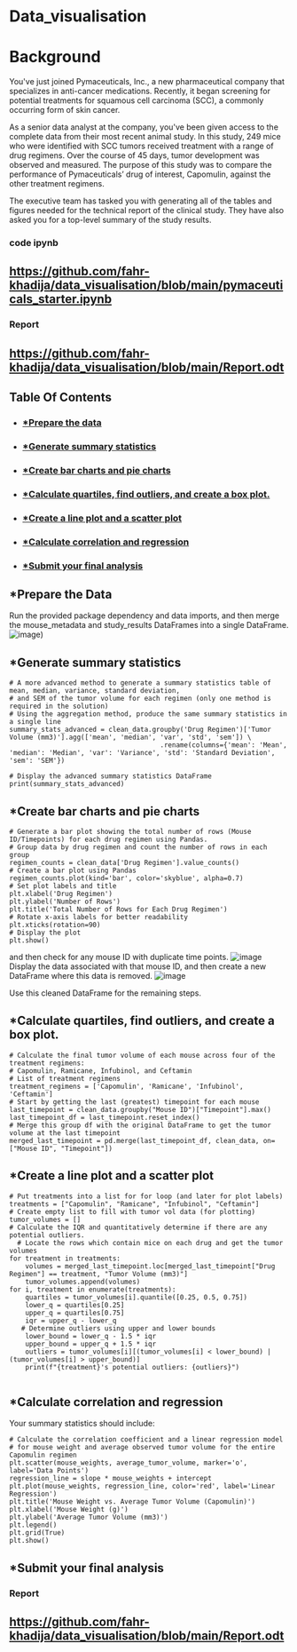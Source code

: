 # Data_visualisation

# Background
You've just joined Pymaceuticals, Inc., a new pharmaceutical company that specializes in anti-cancer medications. Recently, it began screening for potential treatments for squamous cell carcinoma (SCC), a commonly occurring form of skin cancer.

As a senior data analyst at the company, you've been given access to the complete data from their most recent animal study. In this study, 249 mice who were identified with SCC tumors received treatment with a range of drug regimens. Over the course of 45 days, tumor development was observed and measured. The purpose of this study was to compare the performance of Pymaceuticals’ drug of interest, Capomulin, against the other treatment regimens.

The executive team has tasked you with generating all of the tables and figures needed for the technical report of the clinical study. They have also asked you for a top-level summary of the study results.
###  code ipynb
##  https://github.com/fahr-khadija/data_visualisation/blob/main/pymaceuticals_starter.ipynb
### Report
##  https://github.com/fahr-khadija/data_visualisation/blob/main/Report.odt
## Table Of Contents 

* ### [*Prepare the data](https://github.com/Fahr-khadija/data_visualisation#Prepare-the-data)
* ### [*Generate summary statistics](https://github.com/Fahr-khadija/data_visualisation#Generate-summary-statistics)
* ### [*Create bar charts and pie charts](https://github.com/Fahr-khadija/data_visualisation#Create-bar-charts-and-pie-charts)
* ### [*Calculate quartiles, find outliers, and create a box plot.](https://github.com/Fahr-khadija/data_visualisation#Calculate-quartiles,-find-outliers,-and-create-a-box-plot.)
* ### [*Create a line plot and a scatter plot](https://github.com/Fahr-khadija/data_visualisation#Create-a-line-plot-and-a-scatter-plot)
* ### [*Calculate correlation and regression](https://github.com/Fahr-khadija/data_visualisation#Calculate-correlation-and-regression)
* ### [*Submit your final analysis](https://github.com/Fahr-khadija/data_visualisation#Submit-your-final-analysis)

## *Prepare the Data
Run the provided package dependency and data imports, and then merge the mouse_metadata and study_results DataFrames into a single DataFrame.
![image](https://github.com/fahr-khadija/data_visualisation/blob/main/carbon%20(1).png))
## *Generate summary statistics
```
# A more advanced method to generate a summary statistics table of mean, median, variance, standard deviation,
# and SEM of the tumor volume for each regimen (only one method is required in the solution)
# Using the aggregation method, produce the same summary statistics in a single line
summary_stats_advanced = clean_data.groupby('Drug Regimen')['Tumor Volume (mm3)'].agg(['mean', 'median', 'var', 'std', 'sem']) \
                                      .rename(columns={'mean': 'Mean', 'median': 'Median', 'var': 'Variance', 'std': 'Standard Deviation', 'sem': 'SEM'})

# Display the advanced summary statistics DataFrame
print(summary_stats_advanced)
```
## *Create bar charts and pie charts
```
# Generate a bar plot showing the total number of rows (Mouse ID/Timepoints) for each drug regimen using Pandas.
# Group data by drug regimen and count the number of rows in each group
regimen_counts = clean_data['Drug Regimen'].value_counts()
# Create a bar plot using Pandas
regimen_counts.plot(kind='bar', color='skyblue', alpha=0.7)
# Set plot labels and title
plt.xlabel('Drug Regimen')
plt.ylabel('Number of Rows')
plt.title('Total Number of Rows for Each Drug Regimen')
# Rotate x-axis labels for better readability
plt.xticks(rotation=90)
# Display the plot
plt.show()

```
and then check for any mouse ID with duplicate time points. 
![image](https://github.com/fahr-khadija/data_visualisation/blob/main/duplicat%20mice.png)
Display the data associated with that mouse ID,
and then create a new DataFrame where this data is removed. 
![image](https://github.com/fahr-khadija/data_visualisation/blob/main/clean%20data.png)

Use this cleaned DataFrame for the remaining steps.
## *Calculate quartiles, find outliers, and create a box plot.
```
# Calculate the final tumor volume of each mouse across four of the treatment regimens:  
# Capomulin, Ramicane, Infubinol, and Ceftamin
# List of treatment regimens 
treatment_regimens = ['Capomulin', 'Ramicane', 'Infubinol', 'Ceftamin']
# Start by getting the last (greatest) timepoint for each mouse
last_timepoint = clean_data.groupby("Mouse ID")["Timepoint"].max()
last_timepoint_df = last_timepoint.reset_index()
# Merge this group df with the original DataFrame to get the tumor volume at the last timepoint
merged_last_timepoint = pd.merge(last_timepoint_df, clean_data, on=["Mouse ID", "Timepoint"])

```

## *Create a line plot and a scatter plot
```
# Put treatments into a list for for loop (and later for plot labels)
treatments = ["Capomulin", "Ramicane", "Infubinol", "Ceftamin"]
# Create empty list to fill with tumor vol data (for plotting)
tumor_volumes = []
# Calculate the IQR and quantitatively determine if there are any potential outliers. 
  # Locate the rows which contain mice on each drug and get the tumor volumes
for treatment in treatments:
    volumes = merged_last_timepoint.loc[merged_last_timepoint["Drug Regimen"] == treatment, "Tumor Volume (mm3)"]
    tumor_volumes.append(volumes)
for i, treatment in enumerate(treatments):
    quartiles = tumor_volumes[i].quantile([0.25, 0.5, 0.75])
    lower_q = quartiles[0.25]
    upper_q = quartiles[0.75]
    iqr = upper_q - lower_q
   # Determine outliers using upper and lower bounds
    lower_bound = lower_q - 1.5 * iqr
    upper_bound = upper_q + 1.5 * iqr
    outliers = tumor_volumes[i][(tumor_volumes[i] < lower_bound) | (tumor_volumes[i] > upper_bound)]
    print(f"{treatment}'s potential outliers: {outliers}")    
 
```

## *Calculate correlation and regression
Your summary statistics should include:
```
# Calculate the correlation coefficient and a linear regression model 
# for mouse weight and average observed tumor volume for the entire Capomulin regimen
plt.scatter(mouse_weights, average_tumor_volume, marker='o', label='Data Points')
regression_line = slope * mouse_weights + intercept
plt.plot(mouse_weights, regression_line, color='red', label='Linear Regression')
plt.title('Mouse Weight vs. Average Tumor Volume (Capomulin)')
plt.xlabel('Mouse Weight (g)')
plt.ylabel('Average Tumor Volume (mm3)')
plt.legend()
plt.grid(True)
plt.show()

```

## *Submit your final analysis
### Report
##  https://github.com/fahr-khadija/data_visualisation/blob/main/Report.odt

